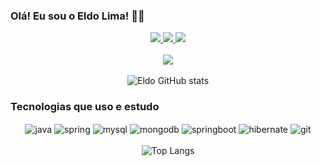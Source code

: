 ### Olá! Eu sou o Eldo Lima! 🙋‍♂️

<div align="center">
    <a href="https://www.linkedin.com/feed/">
        <img src="https://img.shields.io/badge/LinkedIn-0077B5?style=for-the-badge&logo=linkedin&logoColor=white"/>
    </a>
    <a href="mailto:seuemail@gmail.com">
        <img src="https://img.shields.io/badge/Gmail-D14836?style=for-the-badge&logo=gmail&logoColor=white"/>
    </a>
    <img src="https://img.shields.io/badge/Instagram-E4405F?style=for-the-badge&logo=instagram&logoColor=white"/>
</div>

<br/>

<div align="center">
    <a href="https://github.com/eldolima">
        <img src="https://img.shields.io/badge/GitHub-181717?style=for-the-badge&logo=github&logoColor=white"/>
    </a>
</div>

<br/>

<div align="center">
    <img src="https://github-readme-stats.vercel.app/api?username=eldolima&show_icons=true&theme=onedark" alt="Eldo GitHub stats"/>
</div>

### Tecnologias que uso e estudo
<div align="center">
    <img align="center" alt="java" src="https://img.shields.io/badge/Java-ED8B00?style=for-the-badge&logo=openjdk&logoColor=white"/>
    <img align="center" alt="spring" src="https://img.shields.io/badge/Spring-6DB33F?style=for-the-badge&logo=spring&logoColor=white"/>
    <img align="center" alt="mysql" src="https://img.shields.io/badge/MySQL-4479A1?style=for-the-badge&logo=mysql&logoColor=white"/>
    <img align="center" alt="mongodb" src="https://img.shields.io/badge/MongoDB-47A248?style=for-the-badge&logo=mongodb&logoColor=white"/>
    <img align="center" alt="springboot" src="https://img.shields.io/badge/SpringBoot-6DB33F?style=for-the-badge&logo=springboot&logoColor=white"/>
    <img align="center" alt="hibernate" src="https://img.shields.io/badge/Hibernate-59666C?style=for-the-badge&logo=hibernate&logoColor=white"/>
    <img align="center" alt="git" src="https://img.shields.io/badge/Git-F05032?style=for-the-badge&logo=git&logoColor=white"/>
</div>

<br/>

<div align="center">
    <img src="https://github-readme-stats.vercel.app/api/top-langs/?username=eldolima&layout=compact&theme=onedark" alt="Top Langs"/>
</div>
